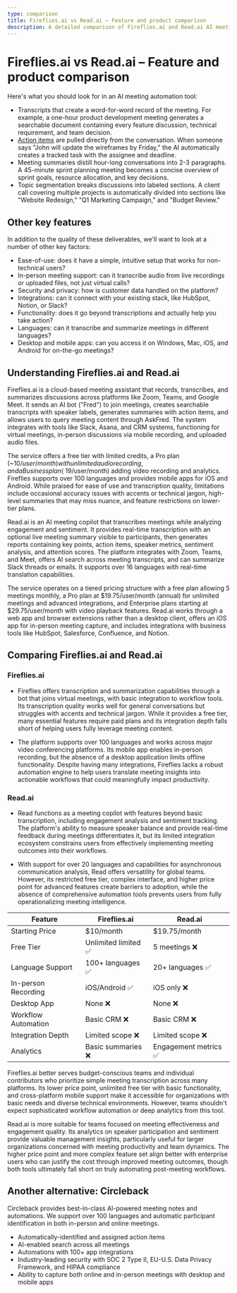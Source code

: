 ```yaml
---
type: comparison
title: Fireflies.ai vs Read.ai – Feature and product comparison
description: A detailed comparison of Fireflies.ai and Read.ai AI meeting automation tools, including transcription quality, action item tracking, meeting summaries, and other key features.
---
```


# Fireflies.ai vs Read.ai – Feature and product comparison

Here's what you should look for in an AI meeting automation tool:  
* Transcripts that create a word-for-word record of the meeting. For example, a one-hour product development meeting generates a searchable document containing every feature discussion, technical requirement, and team decision.
* [Action items](/releases/add-action-items-to-meetings) are pulled directly from the conversation. When someone says "John will update the wireframes by Friday," the AI automatically creates a tracked task with the assignee and deadline.
* Meeting summaries distill hour-long conversations into 2-3 paragraphs. A 45-minute sprint planning meeting becomes a concise overview of sprint goals, resource allocation, and key decisions.
* Topic segmentation breaks discussions into labeled sections. A client call covering multiple projects is automatically divided into sections like "Website Redesign," "Q1 Marketing Campaign," and "Budget Review."

## Other key features
In addition to the quality of these deliverables, we'll want to look at a number of other key factors:
* Ease-of-use: does it have a simple, intuitive setup that works for non-technical users?
* In-person meeting support: can it transcribe audio from live recordings or uploaded files, not just virtual calls?
* Security and privacy: how is customer data handled on the platform?
* Integrations: can it connect with your existing stack, like HubSpot, Notion, or Slack?
* Functionality: does it go beyond transcriptions and actually help you take action?
* Languages: can it transcribe and summarize meetings in different languages?
* Desktop and mobile apps: can you access it on Windows, Mac, iOS, and Android for on-the-go meetings?

## Understanding Fireflies.ai and Read.ai
Fireflies.ai is a cloud-based meeting assistant that records, transcribes, and summarizes discussions across platforms like Zoom, Teams, and Google Meet. It sends an AI bot ("Fred") to join meetings, creates searchable transcripts with speaker labels, generates summaries with action items, and allows users to query meeting content through AskFred. The system integrates with tools like Slack, Asana, and CRM systems, functioning for virtual meetings, in-person discussions via mobile recording, and uploaded audio files.

The service offers a free tier with limited credits, a Pro plan (~$10/user/month) with unlimited audio recording, and a Business plan (~$19/user/month) adding video recording and analytics. Fireflies supports over 100 languages and provides mobile apps for iOS and Android. While praised for ease of use and transcription quality, limitations include occasional accuracy issues with accents or technical jargon, high-level summaries that may miss nuance, and feature restrictions on lower-tier plans.

Read.ai is an AI meeting copilot that transcribes meetings while analyzing engagement and sentiment. It provides real-time transcription with an optional live meeting summary visible to participants, then generates reports containing key points, action items, speaker metrics, sentiment analysis, and attention scores. The platform integrates with Zoom, Teams, and Meet, offers AI search across meeting transcripts, and can summarize Slack threads or emails. It supports over 16 languages with real-time translation capabilities.

The service operates on a tiered pricing structure with a free plan allowing 5 meetings monthly, a Pro plan at $19.75/user/month (annual) for unlimited meetings and advanced integrations, and Enterprise plans starting at $29.75/user/month with video playback features. Read.ai works through a web app and browser extensions rather than a desktop client, offers an iOS app for in-person meeting capture, and includes integrations with business tools like HubSpot, Salesforce, Confluence, and Notion.

## Comparing Fireflies.ai and Read.ai

### Fireflies.ai

* Fireflies offers transcription and summarization capabilities through a bot that joins virtual meetings, with basic integration to workflow tools. Its transcription quality works well for general conversations but struggles with accents and technical jargon. While it provides a free tier, many essential features require paid plans and its integration depth falls short of helping users fully leverage meeting content.

* The platform supports over 100 languages and works across major video conferencing platforms. Its mobile app enables in-person recording, but the absence of a desktop application limits offline functionality. Despite having many integrations, Fireflies lacks a robust automation engine to help users translate meeting insights into actionable workflows that could meaningfully impact productivity.

### Read.ai

* Read functions as a meeting copilot with features beyond basic transcription, including engagement analysis and sentiment tracking. The platform's ability to measure speaker balance and provide real-time feedback during meetings differentiates it, but its limited integration ecosystem constrains users from effectively implementing meeting outcomes into their workflows.

* With support for over 20 languages and capabilities for asynchronous communication analysis, Read offers versatility for global teams. However, its restricted free tier, complex interface, and higher price point for advanced features create barriers to adoption, while the absence of comprehensive automation tools prevents users from fully operationalizing meeting intelligence.

| Feature | Fireflies.ai | Read.ai |
|---------|-------------|---------|
| Starting Price | $10/month | $19.75/month |
| Free Tier | Unlimited limited ✅ | 5 meetings ❌ |
| Language Support | 100+ languages ✅ | 20+ languages ✅ |
| In-person Recording | iOS/Android ✅ | iOS only ❌ |
| Desktop App | None ❌ | None ❌ |
| Workflow Automation | Basic CRM ❌ | Basic CRM ❌ |
| Integration Depth | Limited scope ❌ | Limited scope ❌ |
| Analytics | Basic summaries ❌ | Engagement metrics ✅ |

Fireflies.ai better serves budget-conscious teams and individual contributors who prioritize simple meeting transcription across many platforms. Its lower price point, unlimited free tier with basic functionality, and cross-platform mobile support make it accessible for organizations with basic needs and diverse technical environments. However, teams shouldn't expect sophisticated workflow automation or deep analytics from this tool.

Read.ai is more suitable for teams focused on meeting effectiveness and engagement quality. Its analytics on speaker participation and sentiment provide valuable management insights, particularly useful for larger organizations concerned with meeting productivity and team dynamics. The higher price point and more complex feature set align better with enterprise users who can justify the cost through improved meeting outcomes, though both tools ultimately fall short on truly automating post-meeting workflows.

## Another alternative: Circleback
Circleback provides best-in-class AI-powered meeting notes and automations. We support over 100 languages and automatic participant identification in both in-person and online meetings.
* Automatically-identified and assigned action items
* AI-enabled search across all meetings
* Automations with 100+ app integrations
* Industry-leading security with SOC 2 Type II, EU-U.S. Data Privacy Framework, and HIPAA compliance
* Ability to capture both online and in-person meetings with desktop and mobile apps